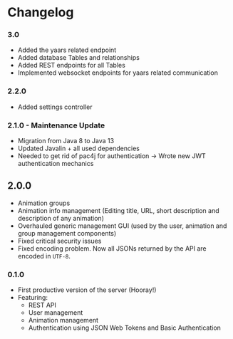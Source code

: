 # Changelog


### 3.0
- Added the yaars related endpoint
- Added database Tables and relationships
- Added REST endpoints for all Tables
- Implemented websocket endpoints for yaars related communication 

### 2.2.0
- Added settings controller

### 2.1.0 - Maintenance Update
- Migration from Java 8 to Java 13
- Updated Javalin + all used dependencies
- Needed to get rid of pac4j for authentication -> Wrote new JWT authentication mechanics

## 2.0.0
- Animation groups
- Animation info management (Editing title, URL, short description and description of any animation)
- Overhauled generic management GUI (used by the user, animation and group management components)
- Fixed critical security issues
- Fixed encoding problem. Now all JSONs returned by the API are encoded in `UTF-8`.

### 0.1.0
- First productive version of the server (Hooray!)
- Featuring:
    - REST API
    - User management
    - Animation management
    - Authentication using JSON Web Tokens and Basic Authentication
